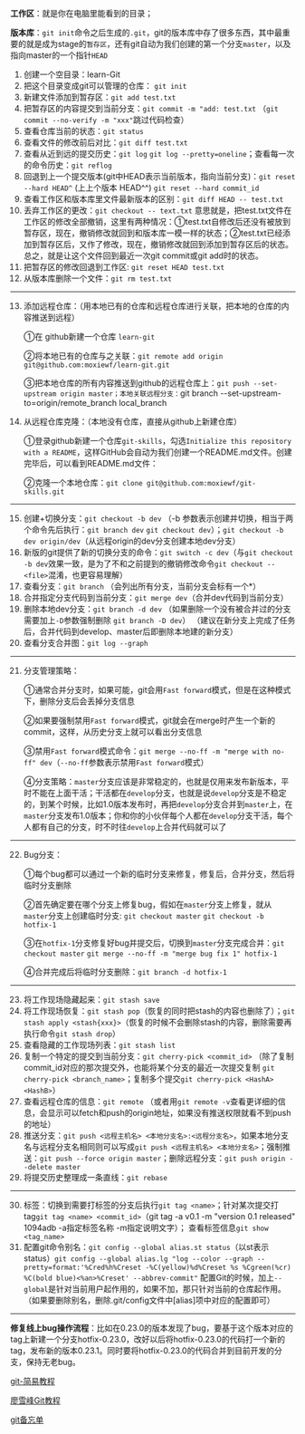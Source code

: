 **工作区**：就是你在电脑里能看到的目录；

**版本库**：`git init`命令之后生成的`.git`，git的版本库中存了很多东西，其中最重要的就是成为stage的`暂存区`，还有git自动为我们创建的第一个分支`master`，以及指向master的一个指针`HEAD`
1. 创建一个空目录：learn-Git
2. 把这个目录变成git可以管理的仓库： `git init`
3. 新建文件添加到暂存区：`git add test.txt`
4. 把暂存区的内容提交到当前分支：`git commit -m "add: test.txt` （`git commit --no-verify -m "xxx"`跳过代码检查）
5. 查看仓库当前的状态：`git status`
6. 查看文件的修改前后对比：`git diff test.txt`
7. 查看从近到远的提交历史：`git log`   `git log --pretty=oneline`；查看每一次的命令历史：`git reflog`
8. 回退到上一个提交版本(git中HEAD表示当前版本，指向当前分支)：`git reset --hard HEAD^` (上上个版本 HEAD^^) `git reset --hard commit_id`
9. 查看工作区和版本库里文件最新版本的区别：`git diff HEAD -- test.txt`
10. 丢弃工作区的更改：`git checkout -- text.txt` 意思就是，把test.txt文件在工作区的修改全部撤销，这里有两种情况：①test.txt自修改后还没有被放到暂存区，现在，撤销修改就回到和版本库一模一样的状态；②test.txt已经添加到暂存区后，又作了修改，现在，撤销修改就回到添加到暂存区后的状态。总之，就是让这个文件回到最近一次git commit或git add时的状态。
11. 把暂存区的修改回退到工作区: `git reset HEAD test.txt`
12. 从版本库删除一个文件：`git rm test.txt`
-----
13. 添加远程仓库：（用本地已有的仓库和远程仓库进行关联，把本地的仓库的内容推送到远程）

    ①在 github新建一个仓库 `learn-git`

    ②将本地已有的仓库与之关联：`git remote add origin git@github.com:moxiewf/learn-git.git
`

    ③把本地仓库的所有内容推送到github的远程仓库上：`git push --set-upstream origin master；本地关联远程分支：`git branch --set-upstream-to=origin/remote_branch  local_branch`
`

14. 从远程仓库克隆：（本地没有仓库，直接从github上新建仓库）

     ①登录github新建一个仓库`git-skills`，勾选`Initialize this repository with a README`，这样GitHub会自动为我们创建一个README.md文件。创建完毕后，可以看到README.md文件：

     ②克隆一个本地仓库：`git clone git@github.com:moxiewf/git-skills.git`
     
-----
15. 创建+切换分支：`git checkout -b dev` （-b 参数表示创建并切换，相当于两个命令先后执行：`git branch dev` `git checkout dev`）；`git checkout -b dev origin/dev`（从远程origin的dev分支创建本地dev分支）
16. 新版的git提供了新的切换分支的命令：`git switch -c dev`（与`git checkout -b dev`效果一致，是为了不和之前提到的撤销修改命令`git checkout -- <file>`混淆，也更容易理解）
17. 查看分支：`git branch` （会列出所有分支，当前分支会标有一个*）
18. 合并指定分支代码到当前分支：`git merge dev`（合并dev代码到当前分支）
19. 删除本地dev分支：`git branch -d dev` （如果删除一个没有被合并过的分支需要加上`-D`参数强制删除 `git branch -D dev`） （建议在新分支上完成了任务后，合并代码到develop、master后即删除本地建的新分支）
20. 查看分支合并图：`git log --graph`
-----
21. 分支管理策略：

    ①通常合并分支时，如果可能，git会用`Fast forward`模式，但是在这种模式下，删除分支后会丢掉分支信息

    ②如果要强制禁用`Fast forward`模式，git就会在merge时产生一个新的commit，这样，从历史分支上就可以看出分支信息

    ③禁用`Fast forward`模式命令：`git merge --no-ff -m "merge with no-ff" dev`（`--no-ff`参数表示禁用`Fast forward`模式）

    ④分支策略：`master`分支应该是非常稳定的，也就是仅用来发布新版本，平时不能在上面干活；干活都在`develop`分支，也就是说`develop`分支是不稳定的，到某个时候，比如1.0版本发布时，再把`develop`分支合并到`master`上，在`master`分支发布1.0版本；你和你的小伙伴每个人都在`develop`分支干活，每个人都有自己的分支，时不时往`develop`上合并代码就可以了

-----
22. Bug分支：

    ①每个bug都可以通过一个新的临时分支来修复，修复后，合并分支，然后将临时分支删除
    
    ②首先确定要在哪个分支上修复bug，假如在`master`分支上修复，就从`master`分支上创建临时分支: `git checkout master` `git checkout -b hotfix-1`

    ③在`hotfix-1`分支修复好bug并提交后，切换到`master`分支完成合并：`git checkout master` `git merge --no-ff -m "merge bug fix 1" hotfix-1`

    ④合并完成后将临时分支删除：`git branch -d hotfix-1`
-----
23. 将工作现场隐藏起来：`git stash save`
24. 将工作现场恢复：`git stash pop`（恢复的同时把stash的内容也删除了）；`git stash apply <stash{xxx}>`（恢复的时候不会删除stash的内容，删除需要再执行命令`git stash drop`）
25. 查看隐藏的工作现场列表：`git stash list`
26. 复制一个特定的提交到当前分支：`git cherry-pick <commit_id>` （除了复制commit_id对应的那次提交外，也能将某个分支的最近一次提交复制 `git cherry-pick <branch_name>`；复制多个提交`git cherry-pick <HashA> <HashB>`）
27. 查看远程仓库的信息：`git remote` （或者用`git remote -v`查看更详细的信息，会显示可以fetch和push的origin地址，如果没有推送权限就看不到push的地址）
28. 推送分支：`git push <远程主机名> <本地分支名>:<远程分支名>`，如果本地分支名与远程分支名相同则可以写成`git push <远程主机名> <本地分支名>`；强制推送：`git push --force origin master`；删除远程分支：`git push origin --delete master`
29. 将提交历史整理成一条直线：`git rebase`
-----
30. 标签：切换到需要打标签的分支后执行`git tag <name>`；针对某次提交打tag`git tag <name> <commit_id>`（git tag -a v0.1 -m "version 0.1 released" 1094adb  -a指定标签名称 -m指定说明文字）； 查看标签信息`git show <tag_name>`
31. 配置git命令别名：`git config --global alias.st status`（以st表示status）`git config --global alias.lg "log --color --graph --pretty=format:'%Cred%h%Creset -%C(yellow)%d%Creset %s %Cgreen(%cr) %C(bold blue)<%an>%Creset' --abbrev-commit"` 配置Git的时候，加上`--global`是针对当前用户起作用的，如果不加，那只针对当前的仓库起作用。（如果要删除别名，删除.git/config文件中[alias]项中对应的配置即可）
-----
**修复线上bug操作流程**：比如在0.23.0的版本发现了bug，要基于这个版本对应的tag上新建一个分支hotfix-0.23.0，改好以后将hotfix-0.23.0的代码打一个新的tag，发布新的版本0.23.1。同时要将hotfix-0.23.0的代码合并到目前开发的分支，保持无老bug。


[git-简易教程](https://www.bootcss.com/p/git-guide/)

[廖雪峰Git教程](https://www.liaoxuefeng.com/wiki/896043488029600)

[git备忘单](https://gitee.com/liaoxuefeng/learn-java/raw/master/teach/git-cheatsheet.pdf)